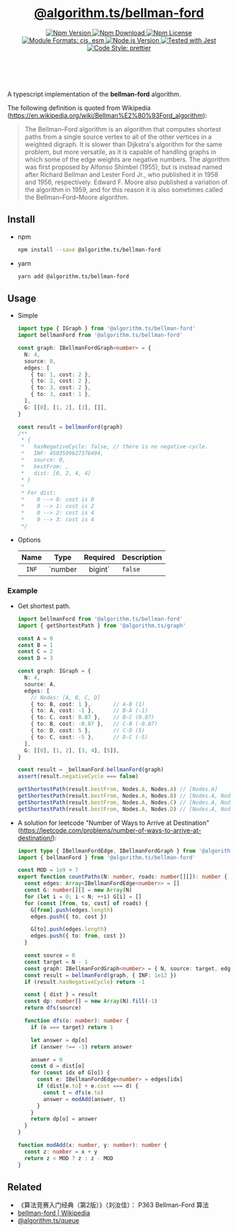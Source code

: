 <header>
  <h1 align="center">
    <a href="https://github.com/guanghechen/algorithm.ts/tree/release-3.x.x/packages/bellman-ford#readme">@algorithm.ts/bellman-ford</a>
  </h1>
  <div align="center">
    <a href="https://www.npmjs.com/package/@algorithm.ts/bellman-ford">
      <img
        alt="Npm Version"
        src="https://img.shields.io/npm/v/@algorithm.ts/bellman-ford.svg"
      />
    </a>
    <a href="https://www.npmjs.com/package/@algorithm.ts/bellman-ford">
      <img
        alt="Npm Download"
        src="https://img.shields.io/npm/dm/@algorithm.ts/bellman-ford.svg"
      />
    </a>
    <a href="https://www.npmjs.com/package/@algorithm.ts/bellman-ford">
      <img
        alt="Npm License"
        src="https://img.shields.io/npm/l/@algorithm.ts/bellman-ford.svg"
      />
    </a>
    <a href="#install">
      <img
        alt="Module Formats: cjs, esm"
        src="https://img.shields.io/badge/module_formats-cjs%2C%20esm-green.svg"
      />
    </a>
    <a href="https://github.com/nodejs/node">
      <img
        alt="Node.js Version"
        src="https://img.shields.io/node/v/@algorithm.ts/bellman-ford"
      />
    </a>
    <a href="https://github.com/facebook/jest">
      <img
        alt="Tested with Jest"
        src="https://img.shields.io/badge/tested_with-jest-9c465e.svg"
      />
    </a>
    <a href="https://github.com/prettier/prettier">
      <img
        alt="Code Style: prettier"
        src="https://img.shields.io/badge/code_style-prettier-ff69b4.svg?style=flat-square"
      />
    </a>
  </div>
</header>
<br/>


A typescript implementation of the **bellman-ford** algorithm.

The following definition is quoted from Wikipedia (https://en.wikipedia.org/wiki/Bellman%E2%80%93Ford_algorithm):

> The Bellman–Ford algorithm is an algorithm that computes shortest paths from a single source
> vertex to all of the other vertices in a weighted digraph. It is slower than Dijkstra's algorithm
> for the same problem, but more versatile, as it is capable of handling graphs in which some of
> the edge weights are negative numbers. The algorithm was first proposed by Alfonso Shimbel (1955),
> but is instead named after Richard Bellman and Lester Ford Jr., who published it in 1958 and 1956,
> respectively. Edward F. Moore also published a variation of the algorithm in 1959, and for this
> reason it is also sometimes called the Bellman–Ford–Moore algorithm.


## Install

* npm

  ```bash
  npm install --save @algorithm.ts/bellman-ford
  ```

* yarn

  ```bash
  yarn add @algorithm.ts/bellman-ford
  ```


## Usage

* Simple

  ```typescript
  import type { IGraph } from '@algorithm.ts/bellman-ford'
  import bellmanFord from '@algorithm.ts/bellman-ford'

  const graph: IBellmanFordGraph<number> = {
    N: 4,
    source: 0,
    edges: [
      { to: 1, cost: 2 },
      { to: 2, cost: 2 },
      { to: 3, cost: 2 },
      { to: 3, cost: 1 },
    ],
    G: [[0], [1, 2], [3], []],
  }

  const result = bellmanFord(graph)
  /**
   * {
   *   hasNegativeCycle: false, // there is no negative-cycle.
   *   INF: 4503599627370494,
   *   source: 0,
   *   bestFrom: ,
   *   dist: [0, 2, 4, 4] 
   * }
   * 
   * For dist:
   *    0 --> 0: cost is 0
   *    0 --> 1: cost is 2
   *    0 --> 2: cost is 4
   *    0 --> 3: cost is 4
   */
  ```

* Options

  Name        | Type            | Required  | Description
  :----------:|:---------------:|:---------:|:----------------
  `INF`       | `number|bigint` | `false`   | A big number, representing the unreachable cost.


### Example

* Get shortest path.

  ```typescript
  import bellmanFord from '@algorithm.ts/bellman-ford'
  import { getShortestPath } from '@algorithm.ts/graph'

  const A = 0
  const B = 1
  const C = 2
  const D = 3

  const graph: IGraph = {
    N: 4,
    source: A,
    edges: [
      // Nodes: [A, B, C, D]
      { to: B, cost: 1 },       // A-B (1)
      { to: A, cost: -1 },      // B-A (-1)
      { to: C, cost: 0.87 },    // B-C (0.87)
      { to: B, cost: -0.87 },   // C-B (-0.87)
      { to: D, cost: 5 },       // C-D (5)
      { to: C, cost: -5 },      // D-C (-5)
    ],
    G: [[0], [1, 2], [3, 4], [5]],
  }

  const result = _bellmanFord.bellmanFord(graph)
  assert(result.negativeCycle === false)

  getShortestPath(result.bestFrom, Nodes.A, Nodes.A) // [Nodes.A]
  getShortestPath(result.bestFrom, Nodes.A, Nodes.B) // [Nodes.A, Nodes.B]
  getShortestPath(result.bestFrom, Nodes.A, Nodes.C) // [Nodes.A, Nodes.B, Nodes.C]
  getShortestPath(result.bestFrom, Nodes.A, Nodes.D) // [Nodes.A, Nodes.B, Nodes.C, Nodes.D])
  ```

* A solution for leetcode "Number of Ways to Arrive at Destination"
  (https://leetcode.com/problems/number-of-ways-to-arrive-at-destination/):

  ```typescript
  import type { IBellmanFordEdge, IBellmanFordGraph } from '@algorithm.ts/bellman-ford'
  import { bellmanFord } from '@algorithm.ts/bellman-ford'

  const MOD = 1e9 + 7
  export function countPaths(N: number, roads: number[][]): number {
    const edges: Array<IBellmanFordEdge<number>> = []
    const G: number[][] = new Array(N)
    for (let i = 0; i < N; ++i) G[i] = []
    for (const [from, to, cost] of roads) {
      G[from].push(edges.length)
      edges.push({ to, cost })

      G[to].push(edges.length)
      edges.push({ to: from, cost })
    }

    const source = 0
    const target = N - 1
    const graph: IBellmanFordGraph<number> = { N, source: target, edges, G }
    const result = bellmanFord(graph, { INF: 1e12 })
    if (result.hasNegativeCycle) return -1

    const { dist } = result
    const dp: number[] = new Array(N).fill(-1)
    return dfs(source)

    function dfs(o: number): number {
      if (o === target) return 1

      let answer = dp[o]
      if (answer !== -1) return answer

      answer = 0
      const d = dist[o]
      for (const idx of G[o]) {
        const e: IBellmanFordEdge<number> = edges[idx]
        if (dist[e.to] + e.cost === d) {
          const t = dfs(e.to)
          answer = modAdd(answer, t)
        }
      }
      return dp[o] = answer
    }
  }

  function modAdd(x: number, y: number): number {
    const z: number = x + y
    return z < MOD ? z : z - MOD
  }
  ```


## Related

* 《算法竞赛入门经典（第2版）》（刘汝佳）： P363 Bellman-Ford 算法
* [bellman-ford | Wikipedia][wikipedia-bellman-ford]
* [@algorithm.ts/queue][]


[homepage]: https://github.com/guanghechen/algorithm.ts/tree/release-3.x.x/packages/bellman-ford#readme
[wikipedia-bellman-ford]: https://en.wikipedia.org/wiki/Bellman%E2%80%93Ford_algorithm
[@algorithm.ts/queue]: https://github.com/guanghechen/algorithm.ts/tree/release-3.x.x/packages/queue
